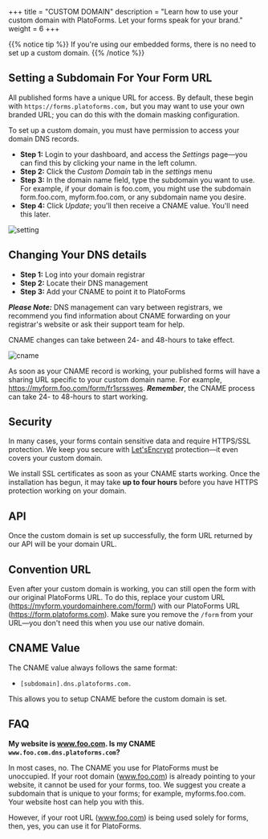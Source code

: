 +++
title = "CUSTOM DOMAIN"
description = "Learn how to use your custom domain with PlatoForms. Let your forms speak for your brand."
weight = 6
+++

{{% notice tip  %}}
If you're using our embedded forms, there is no need to set up a custom domain.
{{% /notice %}}

## Setting a Subdomain For Your Form URL

All published forms have a unique URL for access. By default, these begin with `https://forms.platoforms.com,` but you may want to use your own branded URL; you can do this with the domain masking configuration.

<div class="notices warning"><p>To set up a custom domain, you must have permission to access your domain DNS records.</p>
</div>

* **Step 1:** Login to your dashboard, and access the *Settings* page—you can find this by clicking your name in the left column.
* **Step 2:** Click the *Custom Domain* tab in the *settings* menu
* **Step 3:** In the domain name field, type the subdomain you want to use. For example, if your domain is foo.com, you might use the subdomain form.foo.com, myform.foo.com, or any subdomain name you desire. 
* **Step 4:** Click *Update*; you'll then receive a CNAME value. You'll need this later.




![setting](/images/setting.png)



## Changing Your DNS details

* **Step 1:** Log into your domain registrar
* **Step 2:** Locate their DNS management
* **Step 3:**  Add your CNAME to point it to PlatoForms

***Please Note:*** DNS management can vary between registrars, we recommend you find information about CNAME forwarding on your registrar's website or ask their support team for help.

CNAME changes can take between 24- and 48-hours to take effect.



![cname](/images/cname.png)



As soon as your CNAME record is working, your published forms will have a sharing URL specific to your custom domain name. For example, https://myform.foo.com/form/fr1srsswes. ***Remember***, the CNAME process can take 24- to 48-hours to start working. 


## Security

In many cases, your forms contain sensitive data and require HTTPS/SSL protection. We keep you secure with [Let'sEncrypt](https://letsencrypt.org/) protection—it even covers your custom domain.

We install SSL certificates as soon as your CNAME starts working. Once the installation has begun, it may take **up to four hours** before you have HTTPS protection working on your domain.



## API

Once the custom domain is set up successfully, the form URL returned by our API will be your domain URL.



## Convention URL

Even after your custom domain is working, you can still open the form with our original PlatoForms URL. To do this, replace your custom URL (https://myform.yourdomainhere.com/form/) with our PlatoForms URL (https://form.platoforms.com). Make sure you remove the `/form` from your URL—you don't need this when you use our native domain.



## CNAME Value

The CNAME value always follows the same format:

* `[subdomain].dns.platoforms.com.`

This allows you to setup CNAME before the custom domain is set.

## FAQ

**My website is www.foo.com. Is my CNAME `www.foo.com.dns.platoforms.com`?**

In most cases, no. The CNAME you use for PlatoForms must be unoccupied. If your root domain (www.foo.com) is already pointing to your website, it cannot be used for your forms, too. We suggest you create a subdomain that is unique to your forms; for example, myforms.foo.com. Your website host can help you with this.

However, if your root URL (www.foo.com) is being used solely for forms, then, yes, you can use it for PlatoForms.